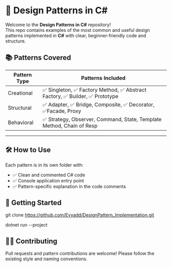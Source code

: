 # 🎯 Design Patterns in C#

Welcome to the **Design Patterns in C#** repository!  
This repo contains examples of the most common and useful design patterns implemented in **C#** with clear, beginner-friendly code and structure.

## 📚 Patterns Covered

| Pattern Type      | Patterns Included                                                                 |
|-------------------|------------------------------------------------------------------------------------|
| Creational        | ✅ Singleton, ✅ Factory Method, ✅ Abstract Factory, ✅ Builder, ✅ Prototype        |
| Structural        | ✅ Adapter, ✅ Bridge, Composite, ✅ Decorator, ✅Facade, Proxy                       |
| Behavioral        | ✅ Strategy, Observer, Command, State, Template Method, Chain of Resp |

---

## 🛠️ How to Use

Each pattern is in its own folder with:
- ✅ Clean and commented C# code
- ✅ Console application entry point
- ✅ Pattern-specific explanation in the code comments

## 🚀 Getting Started
git clone https://github.com/Eyyadd/DesignPattern_Implementation.git

dotnet run --project <ProjectFolder>


## 👨‍💻 Contributing
Pull requests and pattern contributions are welcome! Please follow the existing style and naming conventions.



